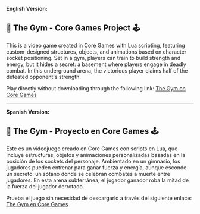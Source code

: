 **English Version:**

## 💪 The Gym - Core Games Project 🕹️
This is a video game created in Core Games with Lua scripting, featuring custom-designed structures, objects, and animations based on character socket positioning. Set in a gym, players can train to build strength and energy, but it hides a secret: a basement where players engage in deadly combat. In this underground arena, the victorious player claims half of the defeated opponent's strength.

Play directly without downloading through the following link: [The Gym on Core Games](https://www.coregames.com/games/9c47c0/the-gym)

___

**Spanish Version:**

## 💪 The Gym - Proyecto en Core Games 🕹️
Este es un videojuego creado en Core Games con scripts en Lua, que incluye estructuras, objetos y animaciones personalizadas basadas en la posición de los sockets del personaje. Ambientado en un gimnasio, los jugadores pueden entrenar para ganar fuerza y energía, aunque esconde un secreto: un sótano donde se celebran combates a muerte entre jugadores. En esta arena subterránea, el jugador ganador roba la mitad de la fuerza del jugador derrotado.

Prueba el juego sin necesidad de descargarlo a través del siguiente enlace: [The Gym en Core Games](https://www.coregames.com/games/9c47c0/the-gym)
